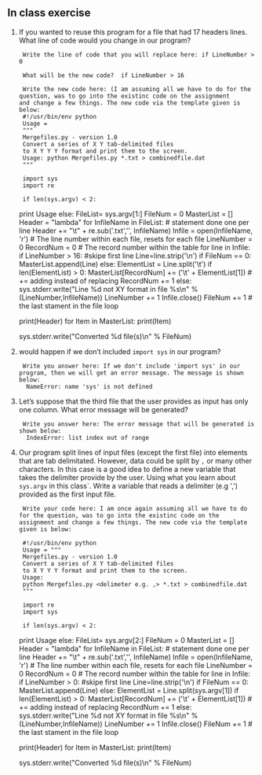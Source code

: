 ## In class exercise

1. If you wanted to reuse this program for a file that had 17 headers lines. What line of code
would you change in our program?

        Write the line of code that you will replace here: if LineNumber > 0

        What will be the new code?  if LineNumber > 16

        Write the new code here: (I am assuming all we have to do for the question, was to go into the existinc code on the assignment           and change a few things. The new code via the template given is below:
        #!/usr/bin/env python 
        Usage = 
        """
        Mergefiles.py - version 1.0
        Convert a series of X Y tab-delimited files
        to X Y Y Y format and print them to the screen.
        Usage: python Mergefiles.py *.txt > combinedfile.dat
        """

        import sys
        import re

        if len(sys.argv) < 2:
	print Usage
        else:
	FileList= sys.argv[1:]
	FileNum = 0
	MasterList = []
	Header = "lambda"
	for InfileName in FileList: # statement done one per line
		Header += "\t" + re.sub('.txt','', InfileName)
		Infile = open(InfileName, 'r')
		# The line number within each file, resets for each file
		LineNumber = 0
		RecordNum = 0 # The record number within the table
		for line in Infile:
			if LineNumber > 16: #skipe first line
				Line=line.strip('\n')
				if FileNum == 0:
					MasterList.append(Line)
				else:
					ElementList = Line.split('\t')
					if len(ElementList) > 0:
						MasterList[RecordNum] += ('\t' + ElementList[1]) # += adding instead of replacing
						RecordNum += 1
					else:
						sys.stderr.write("Line %d not XY format in file %s\n" % (LineNumber,InfileName))
			LineNumber += 1
		Infile.close()
		FileNum += 1 # the last stament in the file loop

	print(Header)
	for Item in MasterList:
		print(Item)

	sys.stderr.write("Converted %d file(s)\n" % FileNum)

2. would happen if we don’t included `import sys` in our program?

        Write you answer here: If we don't include 'import sys' in our program, then we will get an error message. The message is shown             below:
         NameError: name 'sys' is not defined

3. Let’s suppose that the third file that the user provides as input
has only one column. What error message will be generated?

        Write you answer here: The error message that will be generated is shown below:
         IndexError: list index out of range

4. Our program split lines of input files (except the first file) into elements
that are tab delimitated. However, data could be split by `,` or many other
characters. In this case is a good idea to define a new variable that takes the delimiter
provide by the user. Using what you learn about `sys.argv` in this class`.
Write a variable that reads a delimiter (e.g ',') provided as the first input file.

        Write your code here: I am once again assuming all we have to do for the question, was to go into the existinc code on the              assignment and change a few things. The new code via the template given is below:
        
        #!/usr/bin/env python
        Usage = """
        Mergefiles.py - version 1.0
        Convert a series of X Y tab-delimited files
        to X Y Y Y format and print them to the screen.
        Usage:
        python Mergefiles.py <delimeter e.g. ,> *.txt > combinedfile.dat
        """

        import re
        import sys

        if len(sys.argv) < 2:
	print Usage
        else:
	FileList= sys.argv[2:]
	FileNum = 0
	MasterList = []
	Header = "lambda"
	for InfileName in FileList: # statement done one per line
		Header += "\t" + re.sub('.txt','', InfileName)
		Infile = open(InfileName, 'r')
		# The line number within each file, resets for each file
		LineNumber = 0
		RecordNum = 0 # The record number within the table
		for line in Infile:
			if LineNumber > 0: #skipe first line
				Line=line.strip('\n')
				if FileNum == 0:
					MasterList.append(Line)
				else:
					ElementList = Line.split(sys.argv[1])
					if len(ElementList) > 0:
						MasterList[RecordNum] += ('\t' + ElementList[1]) # += adding instead of replacing
						RecordNum += 1
					else:
						sys.stderr.write("Line %d not XY format in file %s\n" % (LineNumber,InfileName))
			LineNumber += 1
		Infile.close()
		FileNum += 1 # the last stament in the file loop

	print(Header)
	for Item in MasterList:
		print(Item)

	sys.stderr.write("Converted %d file(s)\n" % FileNum)
